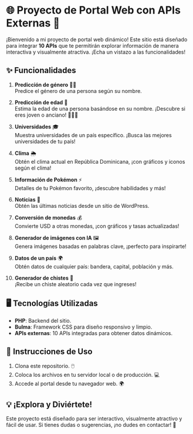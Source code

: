 # 🌐 Proyecto de Portal Web con APIs Externas 🚀

¡Bienvenido a mi proyecto de portal web dinámico! Este sitio está diseñado para integrar **10 APIs** que te permitirán explorar información de manera interactiva y visualmente atractiva. ¡Echa un vistazo a las funcionalidades!

## ✨ Funcionalidades

1. **Predicción de género** 👦👧  
   Predice el género de una persona según su nombre.

2. **Predicción de edad** 🎂  
   Estima la edad de una persona basándose en su nombre. ¡Descubre si eres joven o anciano! 🧑👶👴

3. **Universidades** 🎓  
   Muestra universidades de un país específico. ¡Busca las mejores universidades de tu país!

4. **Clima** 🌦️  
   Obtén el clima actual en República Dominicana, ¡con gráficos y iconos según el clima!

5. **Información de Pokémon** ⚡  
   Detalles de tu Pokémon favorito, ¡descubre habilidades y más!

6. **Noticias** 📰  
   Obtén las últimas noticias desde un sitio de WordPress.

7. **Conversión de monedas** 💰  
   Convierte USD a otras monedas, ¡con gráficos y tasas actualizadas!

8. **Generador de imágenes con IA** 🖼️  
   Genera imágenes basadas en palabras clave, ¡perfecto para inspirarte!

9. **Datos de un país** 🌍  
   Obtén datos de cualquier país: bandera, capital, población y más.

10. **Generador de chistes** 🤣  
    ¡Recibe un chiste aleatorio cada vez que ingreses!

## 🖥️ Tecnologías Utilizadas

- **PHP**: Backend del sitio.
- **Bulma**: Framework CSS para diseño responsivo y limpio.
- **APIs externas**: 10 APIs integradas para obtener datos dinámicos.

## 🚀 Instrucciones de Uso

1. Clona este repositorio. 🖱️
2. Coloca los archivos en tu servidor local o de producción. 💻
3. Accede al portal desde tu navegador web. 🌍

## 💡 ¡Explora y Diviértete!

Este proyecto está diseñado para ser interactivo, visualmente atractivo y fácil de usar. Si tienes dudas o sugerencias, ¡no dudes en contactar! 📩

